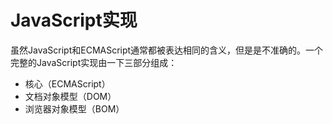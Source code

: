 # JavaScript实现

虽然JavaScript和ECMAScript通常都被表达相同的含义，但是是不准确的。一个完整的JavaScript实现由一下三部分组成：
* 核心（ECMAScript）
* 文档对象模型（DOM）
* 浏览器对象模型（BOM）
